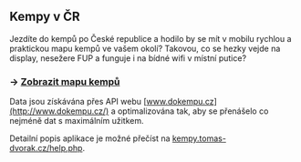 ## Kempy v ČR
Jezdíte do kempů po České republice a hodilo by se mít v mobilu rychlou a praktickou mapu kempů ve vašem okolí?
Takovou, co se hezky vejde na display, nesežere FUP a funguje i na bídné wifi v místní putice?

### → [Zobrazit mapu kempů](http://kempy.tomas-dvorak.cz/)

 Data jsou získávána přes API webu [www.dokempu.cz](http://www.dokempu.cz/) a optimalizována tak, aby se přenášelo co nejméně
 dat s maximálním užitkem.

 Detailní popis aplikace je možné přečíst na [kempy.tomas-dvorak.cz/help.php](http://kempy.tomas-dvorak.cz/help.php).